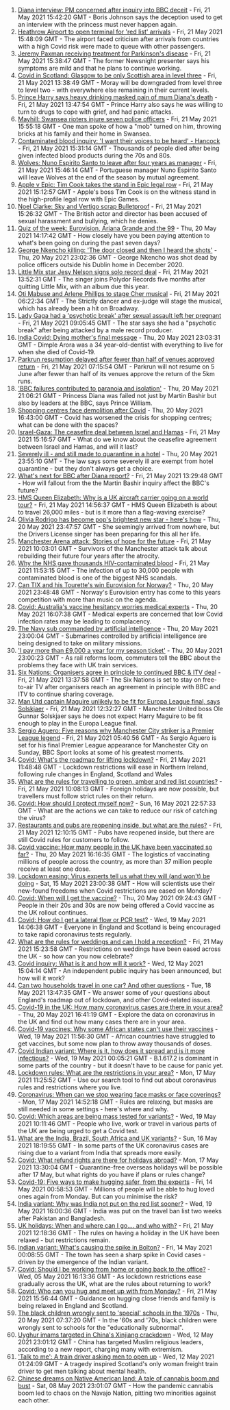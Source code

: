1. [Diana interview: PM concerned after inquiry into BBC deceit](https://www.bbc.co.uk/news/uk-57200207) - Fri, 21 May 2021 15:42:20 GMT - Boris Johnson says the deception used to get an interview with the princess must never happen again.
2. [Heathrow Airport to open terminal for 'red list' arrivals](https://www.bbc.co.uk/news/business-57206018) - Fri, 21 May 2021 15:48:09 GMT - The airport faced criticism after arrivals from countries with a high Covid risk were made to queue with other passengers.
3. [Jeremy Paxman receiving treatment for Parkinson's disease](https://www.bbc.co.uk/news/entertainment-arts-57206289) - Fri, 21 May 2021 15:38:47 GMT - The former Newsnight presenter says his symptoms are mild and that he plans to continue working.
4. [Covid in Scotland: Glasgow to be only Scottish area in level three](https://www.bbc.co.uk/news/uk-scotland-57200946) - Fri, 21 May 2021 13:38:49 GMT - Moray will be downgraded from level three to level two - with everywhere else remaining in their current levels.
5. [Prince Harry says heavy drinking masked pain of mum Diana's death](https://www.bbc.co.uk/news/uk-57187138) - Fri, 21 May 2021 13:47:54 GMT - Prince Harry also says he was willing to turn to drugs to cope with grief, and had panic attacks.
6. [Mayhill: Swansea rioters injure seven police officers](https://www.bbc.co.uk/news/uk-wales-57197466) - Fri, 21 May 2021 15:55:18 GMT - One man spoke of how a "mob" turned on him, throwing bricks at his family and their home in Swansea.
7. [Contaminated blood inquiry: 'I want their voices to be heard' - Hancock](https://www.bbc.co.uk/news/health-57190095) - Fri, 21 May 2021 15:31:14 GMT - Thousands of people died after being given infected blood products during the 70s and 80s.
8. [Wolves: Nuno Espirito Santo to leave after four years as manager](https://www.bbc.co.uk/sport/football/57204075) - Fri, 21 May 2021 15:46:14 GMT - Portuguese manager Nuno Espirito Santo will leave Wolves at the end of the season by mutual agreement.
9. [Apple v Epic: Tim Cook takes the stand in Epic legal row](https://www.bbc.co.uk/news/technology-57199547) - Fri, 21 May 2021 15:12:57 GMT - Apple's boss Tim Cook is on the witness stand in the high-profile legal row with Epic Games.
10. [Noel Clarke: Sky and Vertigo scrap Bulletproof](https://www.bbc.co.uk/news/entertainment-arts-57198187) - Fri, 21 May 2021 15:26:32 GMT - The British actor and director has been accused of sexual harassment and bullying, which he denies.
11. [Quiz of the week: Eurovision, Ariana Grande and the 99](https://www.bbc.co.uk/news/world-57183679) - Thu, 20 May 2021 14:17:42 GMT - How closely have you been paying attention to what's been going on during the past seven days?
12. [George Nkencho killing: 'The door closed and then I heard the shots'](https://www.bbc.co.uk/news/world-europe-57194011) - Thu, 20 May 2021 23:02:36 GMT - George Nkencho was shot dead by police officers outside his Dublin home in December 2020.
13. [Little Mix star Jesy Nelson signs solo record deal](https://www.bbc.co.uk/news/entertainment-arts-57204589) - Fri, 21 May 2021 13:52:31 GMT - The singer joins Polydor Records five months after quitting Little Mix, with an album due this year.
14. [Oti Mabuse and Arlene Phillips to stage Cher musical](https://www.bbc.co.uk/news/entertainment-arts-57188486) - Fri, 21 May 2021 06:22:34 GMT - The Strictly dancer and ex-judge will stage the musical, which has already been a hit on Broadway.
15. [Lady Gaga had a 'psychotic break' after sexual assault left her pregnant](https://www.bbc.co.uk/news/entertainment-arts-57199018) - Fri, 21 May 2021 09:05:45 GMT - The star says she had a "psychotic break" after being attacked by a male record producer.
16. [India Covid: Dying mother's final message](https://www.bbc.co.uk/news/world-asia-57189165) - Thu, 20 May 2021 23:03:31 GMT - Dimple Arora was a 34 year-old-dentist with everything to live for when she died of Covid-19.
17. [Parkrun resumption delayed after fewer than half of venues approved return](https://www.bbc.co.uk/sport/athletics/57197660) - Fri, 21 May 2021 07:15:54 GMT - Parkrun will not resume on 5 June after fewer than half of its venues approve the return of the 5km runs.
18. ['BBC failures contributed to paranoia and isolation'](https://www.bbc.co.uk/news/uk-57192909) - Thu, 20 May 2021 21:06:21 GMT - Princess Diana was failed not just by Martin Bashir but also by leaders at the BBC, says Prince William.
19. [Shopping centres face demolition after Covid](https://www.bbc.co.uk/news/uk-57165171) - Thu, 20 May 2021 16:43:00 GMT - Covid has worsened the crisis for shopping centres; what can be done with the spaces?
20. [Israel-Gaza: The ceasefire deal between Israel and Hamas](https://www.bbc.co.uk/news/57200843) - Fri, 21 May 2021 15:16:57 GMT - What do we know about the ceasefire agreement between Israel and Hamas, and will it last?
21. [Severely ill - and still made to quarantine in a hotel](https://www.bbc.co.uk/news/stories-57162187) - Thu, 20 May 2021 23:55:10 GMT - The law says some severely ill are exempt from hotel quarantine - but they don't always get a choice.
22. [What's next for BBC after Diana report?](https://www.bbc.co.uk/news/uk-57202578) - Fri, 21 May 2021 13:29:48 GMT - How will fallout from the the Martin Bashir inquiry affect the BBC's future?
23. [HMS Queen Elizabeth: Why is a UK aircraft carrier going on a world tour?](https://www.bbc.co.uk/news/uk-57195317) - Fri, 21 May 2021 14:56:37 GMT - HMS Queen Elizabeth is about to travel 26,000 miles - but is it more than a flag-waving exercise?
24. [Olivia Rodrigo has become pop's brightest new star - here's how](https://www.bbc.co.uk/news/entertainment-arts-57174471) - Thu, 20 May 2021 23:47:57 GMT - She seemingly arrived from nowhere, but the Drivers License singer has been preparing for this all her life.
25. [Manchester Arena attack: Stories of hope for the future](https://www.bbc.co.uk/news/uk-england-manchester-57185632) - Fri, 21 May 2021 10:03:01 GMT - Survivors of the Manchester attack talk about rebuilding their future four years after the atrocity.
26. [Why the NHS gave thousands HIV-contaminated blood](https://www.bbc.co.uk/news/health-48596605) - Fri, 21 May 2021 11:53:15 GMT - The infection of up to 30,000 people with contaminated blood is one of the biggest NHS scandals.
27. [Can TIX and his Tourette's win Eurovision for Norway?](https://www.bbc.co.uk/news/disability-57187712) - Thu, 20 May 2021 23:48:48 GMT - Norway's Eurovision entry has come to this years competition with more than music on the agenda.
28. [Covid: Australia's vaccine hesitancy worries medical experts](https://www.bbc.co.uk/news/world-australia-57181038) - Thu, 20 May 2021 16:07:38 GMT - Medical experts are concerned that low Covid infection rates may be leading to complacency.
29. [The Navy sub commanded by artificial intelligence](https://www.bbc.co.uk/news/business-56993035) - Thu, 20 May 2021 23:00:04 GMT - Submarines controlled by artificial intelligence are being designed to take on military missions.
30. ['I pay more than £9,000 a year for my season ticket'](https://www.bbc.co.uk/news/business-57186489) - Thu, 20 May 2021 23:00:23 GMT - As rail reforms loom, commuters tell the BBC about the problems they face with UK train services.
31. [Six Nations: Organisers agree in principle to continued BBC & ITV deal](https://www.bbc.co.uk/sport/rugby-union/57201738) - Fri, 21 May 2021 13:37:58 GMT - The Six Nations is set to stay on free-to-air TV after organisers reach an agreement in principle with BBC and ITV to continue sharing coverage.
32. [Man Utd captain Maguire unlikely to be fit for Europa League final, says Solskjaer](https://www.bbc.co.uk/sport/football/57203604) - Fri, 21 May 2021 12:32:27 GMT - Manchester United boss Ole Gunnar Solskjaer says he does not expect Harry Maguire to be fit enough to play in the Europa League final.
33. [Sergio Aguero: Five reasons why Manchester City striker is a Premier League legend](https://www.bbc.co.uk/sport/av/football/57122376) - Fri, 21 May 2021 05:40:56 GMT - As Sergio Aguero is set for his final Premier League appearance for Manchester City on Sunday, BBC Sport looks at some of his greatest moments.
34. [Covid: What's the roadmap for lifting lockdown?](https://www.bbc.co.uk/news/explainers-52530518) - Fri, 21 May 2021 11:48:48 GMT - Lockdown restrictions will ease in Northern Ireland, following rule changes in England, Scotland and Wales
35. [What are the rules for travelling to green, amber and red list countries?](https://www.bbc.co.uk/news/explainers-52544307) - Fri, 21 May 2021 10:08:13 GMT - Foreign holidays are now possible, but travellers must follow strict rules on their return.
36. [Covid: How should I protect myself now?](https://www.bbc.co.uk/news/health-57087517) - Sun, 16 May 2021 22:57:33 GMT - What are the actions we can take to reduce our risk of catching the virus?
37. [Restaurants and pubs are reopening inside, but what are the rules?](https://www.bbc.co.uk/news/business-52977388) - Fri, 21 May 2021 12:10:15 GMT - Pubs have reopened inside, but there are still Covid rules for customers to follow.
38. [Covid vaccine: How many people in the UK have been vaccinated so far?](https://www.bbc.co.uk/news/health-55274833) - Thu, 20 May 2021 16:16:35 GMT - The logistics of vaccinating millions of people across the country, as more than 37 million people receive at least one dose.
39. [Lockdown easing: Virus experts tell us what they will (and won't) be doing](https://www.bbc.co.uk/news/uk-57069293) - Sat, 15 May 2021 23:00:38 GMT - How will scientists use their new-found freedoms when Covid restrictions are eased on Monday?
40. [Covid: When will I get the vaccine?](https://www.bbc.co.uk/news/health-55045639) - Thu, 20 May 2021 09:24:43 GMT - People in their 20s and 30s are now being offered a Covid vaccine as the UK rollout continues.
41. [Covid: How do I get a lateral flow or PCR test?](https://www.bbc.co.uk/news/health-51943612) - Wed, 19 May 2021 14:06:38 GMT - Everyone in England and Scotland is being encouraged to take rapid coronavirus tests regularly.
42. [What are the rules for weddings and can I hold a reception?](https://www.bbc.co.uk/news/explainers-52811509) - Fri, 21 May 2021 15:23:58 GMT - Restrictions on weddings have been eased across the UK - so how can you now celebrate?
43. [Covid inquiry: What is it and how will it work?](https://www.bbc.co.uk/news/explainers-57085964) - Wed, 12 May 2021 15:04:14 GMT - An independent public inquiry has been announced, but how will it work?
44. [Can two households travel in one car? And other questions](https://www.bbc.co.uk/news/world-asia-china-51176409) - Tue, 18 May 2021 13:47:35 GMT - We answer some of your questions about England's roadmap out of lockdown, and other Covid-related issues.
45. [Covid-19 in the UK: How many coronavirus cases are there in your area?](https://www.bbc.co.uk/news/uk-51768274) - Thu, 20 May 2021 16:41:19 GMT - Explore the data on coronavirus in the UK and find out how many cases there are in your area.
46. [Covid-19 vaccines: Why some African states can't use their vaccines](https://www.bbc.co.uk/news/56940657) - Wed, 19 May 2021 11:56:30 GMT - African countries have struggled to get vaccines, but some now plan to throw away thousands of doses.
47. [Covid Indian variant: Where is it, how does it spread and is it more infectious?](https://www.bbc.co.uk/news/health-57157496) - Wed, 19 May 2021 00:05:21 GMT - B.1.617.2 is dominant in some parts of the country - but it doesn't have to be cause for panic yet.
48. [Lockdown rules: What are the restrictions in your area?](https://www.bbc.co.uk/news/uk-54373904) - Mon, 17 May 2021 11:25:52 GMT - Use our search tool to find out about coronavirus rules and restrictions where you live.
49. [Coronavirus: When can we stop wearing face masks or face coverings?](https://www.bbc.co.uk/news/health-51205344) - Mon, 17 May 2021 14:52:18 GMT - Rules are relaxing, but masks are still needed in some settings - here's where and why.
50. [Covid: Which areas are being mass tested for variants?](https://www.bbc.co.uk/news/explainers-54872039) - Wed, 19 May 2021 10:11:46 GMT - People who live, work or travel in various parts of the UK are being urged to get a Covid test.
51. [What are the India, Brazil, South Africa and UK variants?](https://www.bbc.co.uk/news/health-55659820) - Sun, 16 May 2021 18:19:55 GMT - In some parts of the UK coronavirus cases are rising due to a variant from India that spreads more easily.
52. [Covid: What refund rights are there for holidays abroad?](https://www.bbc.co.uk/news/business-51615412) - Mon, 17 May 2021 13:30:04 GMT - Quarantine-free overseas holidays will be possible after 17 May, but what rights do you have if plans or rules change?
53. [Covid-19: Five ways to make hugging safer, from the experts](https://www.bbc.co.uk/news/uk-57083571) - Fri, 14 May 2021 00:58:53 GMT - Millions of people will be able to hug loved ones again from Monday. But can you minimise the risk?
54. [India variant: Why was India not put on the red list sooner?](https://www.bbc.co.uk/news/56801288) - Wed, 19 May 2021 16:00:36 GMT - India was put on the travel ban list two weeks after Pakistan and Bangladesh.
55. [UK holidays: When and where can I go.... and who with?](https://www.bbc.co.uk/news/explainers-52646738) - Fri, 21 May 2021 12:18:36 GMT - The rules on having a holiday in the UK have been relaxed - but restrictions remain.
56. [Indian variant: What's causing the spike in Bolton?](https://www.bbc.co.uk/news/health-57094274) - Fri, 14 May 2021 00:08:55 GMT - The town has seen a sharp spike in Covid cases - driven by the emergence of the Indian variant.
57. [Covid: Should I be working from home or going back to the office?](https://www.bbc.co.uk/news/business-52567567) - Wed, 05 May 2021 16:13:36 GMT - As lockdown restrictions ease gradually across the UK, what are the rules about returning to work?
58. [Covid: Who can you hug and meet up with from Monday?](https://www.bbc.co.uk/news/uk-51506729) - Fri, 21 May 2021 15:56:44 GMT - Guidance on hugging close friends and family is being relaxed in England and Scotland.
59. [The black children wrongly sent to 'special' schools in the 1970s](https://www.bbc.co.uk/news/uk-57099654) - Thu, 20 May 2021 07:37:20 GMT - In the '60s and '70s, black children were wrongly sent to schools for the "educationally subnormal".
60. [Uyghur imams targeted in China's Xinjiang crackdown](https://www.bbc.co.uk/news/world-asia-china-56986057) - Wed, 12 May 2021 23:01:12 GMT - China has targeted Muslim religious leaders, according to a new report, charging many with extremism.
61. ['Talk to me': A train driver asking men to open up](https://www.bbc.co.uk/news/stories-57060971) - Wed, 12 May 2021 01:24:09 GMT - A tragedy inspired Scotland's only woman freight train driver to get men talking about mental health.
62. [Chinese dreams on Native American land: A tale of cannabis boom and bust](https://www.bbc.co.uk/news/world-us-canada-56835897) - Sat, 08 May 2021 23:01:07 GMT - How the pandemic cannabis boom led to chaos on the Navajo Nation, pitting two minorities against each other.
